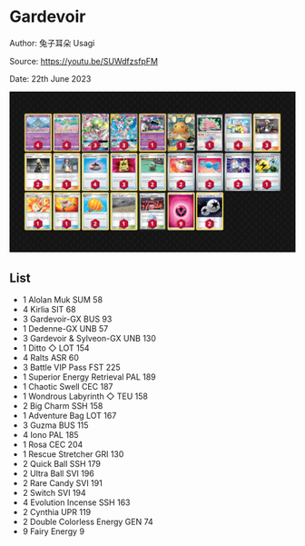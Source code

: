 # Gardevoir

Author: 兔子耳朵 Usagi

Source: <https://youtu.be/SUWdfzsfpFM>

Date: 22th June 2023

![decklist](../../images/PAL/Gardevoir/1-%20Gardevoir.png)

## List

* 1 Alolan Muk SUM 58
* 4 Kirlia SIT 68
* 3 Gardevoir-GX BUS 93
* 1 Dedenne-GX UNB 57
* 3 Gardevoir & Sylveon-GX UNB 130
* 1 Ditto ◇ LOT 154
* 4 Ralts ASR 60
* 3 Battle VIP Pass FST 225
* 1 Superior Energy Retrieval PAL 189
* 1 Chaotic Swell CEC 187
* 1 Wondrous Labyrinth ◇ TEU 158
* 2 Big Charm SSH 158
* 1 Adventure Bag LOT 167
* 3 Guzma BUS 115
* 4 Iono PAL 185
* 1 Rosa CEC 204
* 1 Rescue Stretcher GRI 130
* 2 Quick Ball SSH 179
* 2 Ultra Ball SVI 196
* 2 Rare Candy SVI 191
* 2 Switch SVI 194
* 4 Evolution Incense SSH 163
* 2 Cynthia UPR 119
* 2 Double Colorless Energy GEN 74
* 9 Fairy Energy 9
